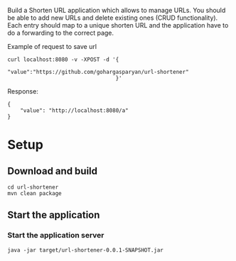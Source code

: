 Build a Shorten URL application which allows to manage URLs.
You should be able to add new URLs and delete existing ones (CRUD functionality).
Each entry should map to a unique shorten URL and the application have to do a
forwarding to the correct page.

Example of request to save url
```
curl localhost:8080 ‐v ‐XPOST ‐d '{
                                  	"value":"https://github.com/gohargasparyan/url-shortener"
                                  }'
```

Response:
```
{
    "value": "http://localhost:8080/a"
}
```

# Setup

## Download and build
    
    cd url-shortener
    mvn clean package

## Start the application

### Start the application server

    java -jar target/url-shortener-0.0.1-SNAPSHOT.jar
